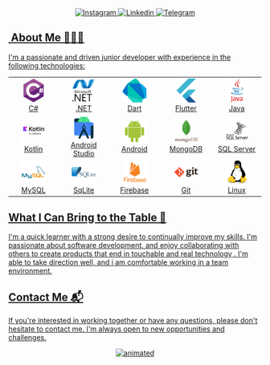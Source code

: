 <div id="badges" align="center">
  <a href="https://www.instagram.com/polgimeno/">
    <img src="https://img.shields.io/badge/Instagram-purple?logo=instagram&logoColor=white&style=for-the-badge" alt="Instagram"/>
  <a href="https://www.linkedin.com">
    <img src="https://img.shields.io/badge/Linkedin-blue?logo=linkedin&logoColor=white&style=for-the-badge" alt="Linkedin"/>
  <a href="https://t.me/pg995">
    <img src="https://img.shields.io/badge/Telegram-9cf?logo=telegram&logoColor=white&style=for-the-badge" alt="Telegram"/>
    
</div>
        

<h2> About Me 🧑‍💻👋</h2>

I'm a passionate and driven junior developer with experience in the following technologies:

<div align="center">
 <table>
  <tbody>
    <tr>
      <td align="center" width="96">
        <img src="https://github.com/devicons/devicon/blob/master/icons/csharp/csharp-original.svg" title="csharp" alt="c#" width="48" height="48" style="max-width: 100%;">
        <br>C#
      </td>
      <td align="center" width="96">
        <img src="https://github.com/devicons/devicon/blob/master/icons/dot-net/dot-net-original-wordmark.svg" title="dotnet" alt="net" width="48" height="48" style="max-width: 100%;">
        <br>.NET
      </td>
      <td align="center" width="96">
        <img src="https://github.com/devicons/devicon/blob/master/icons/dart/dart-original.svg" title="Dart" alt="Dart" width="48" height="48" style="max-width: 100%;">
        <br>Dart
      </td>
      <td align="center" width="96">
        <img src="https://github.com/devicons/devicon/blob/master/icons/flutter/flutter-original.svg" title="Flutter" alt="flutter" width="48" height="48" style="max-width: 100%;">
        <br>Flutter
      </td>
      <td align="center" width="96">
        <img src="https://github.com/devicons/devicon/blob/master/icons/java/java-original-wordmark.svg" title="Java" alt="java" width="48" height="48" style="max-width: 100%;">
        <br>Java
      </td>
    </tr>
    <tr>
      <td align="center" width="96">
        <img src="https://github.com/devicons/devicon/blob/master/icons/kotlin/kotlin-original-wordmark.svg" title="Kotlin" alt="kotlin" width="48" height="48" style="max-width: 100%;">
        <br>Kotlin
      </td>
      <td align="center" width="96">
        <img src="https://github.com/devicons/devicon/blob/master/icons/androidstudio/androidstudio-original.svg" title="Android Studio" alt="AndroidStudio" width="48" height="48" style="max-width: 100%;">
        <br>Android Studio
      </td>
      <td align="center" width="96">
        <img src="https://github.com/devicons/devicon/blob/master/icons/android/android-original.svg" title="Android" alt="Android" width="48" height="48" style="max-width: 100%;">
        <br>Android
      </td>
      <td align="center" width="96">
        <img src="https://github.com/devicons/devicon/blob/master/icons/mongodb/mongodb-original-wordmark.svg" title="Mongodb" alt="Mongo" width="48" height="48" style="max-width: 100%;">
        <br>MongoDB
      </td>
      <td align="center" width="96">
        <img src="https://github.com/devicons/devicon/blob/master/icons/microsoftsqlserver/microsoftsqlserver-plain-wordmark.svg" title="SQLServer" alt="MSSql" width="48" height="48" style="max-width: 100%;">
        <br>SQL Server
      </td>
    </tr>
    <tr>
      <td align="center" width="96">
        <img src="https://github.com/devicons/devicon/blob/master/icons/mysql/mysql-original-wordmark.svg" title="MySql" alt="MYSQL" width="48" height="48" style="max-width: 100%;">
<br>MySQL
</td>
<td align="center" width="96">
<img src="https://github.com/devicons/devicon/blob/master/icons/sqlite/sqlite-original-wordmark.svg" title="SqLite" alt="sqlite" width="48" height="48" style="max-width: 100%;">
<br>SqLite
</td>
<td align="center" width="96">
<img src="https://github.com/devicons/devicon/blob/master/icons/firebase/firebase-plain-wordmark.svg" title="Firebase" alt="firebase" width="48" height="48" style="max-width: 100%;">
<br>Firebase
</td>
<td align="center" width="96">
<img src="https://github.com/devicons/devicon/blob/master/icons/git/git-original-wordmark.svg" title="Git" alt="git" width="48" height="48" style="max-width: 100%;">
<br>Git
</td>
<td align="center" width="96">
<img src="https://github.com/devicons/devicon/blob/master/icons/linux/linux-original.svg" title="Linux" alt="linux" width="48" height="48" style="max-width: 100%;">
<br>Linux
</td>
</tr>

  </tbody>
</table>
</div>


<h2>What I Can Bring to the Table 💪</h2>

I'm a quick learner with a strong desire to continually improve my skills. I'm passionate about software development, and enjoy collaborating with others to create products that end in touchable and real technology . I'm able to take direction well, and i am comfortable working in a team environment.

<h2>Contact Me 📬</h2>

If you're interested in working together or have any questions, please don't hesitate to contact me. I'm always open to new opportunities and challenges.


<p align="center">
  <img src="https://media.tenor.com/kSiC-0wGr4kAAAAd/monkey-technology.gif" alt="animated" />
</p>
